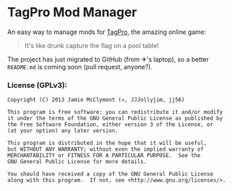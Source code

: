 # TagPro Mod Manager

An easy way to manage mods for [TagPro](http://tagpro.koalabeast.net), the amazing online game:

> It's like drunk capture the flag on a pool table!

The project has just migrated to GitHub (from ✈'s laptop), so a better `README.md` is coming soon (pull request, anyone?).

### License (GPLv3):
    Copyright (C) 2013 Jamie McClymont (✈, JJJollyjim, jj56)

    This program is free software: you can redistribute it and/or modify
    it under the terms of the GNU General Public License as published by
    the Free Software Foundation, either version 3 of the License, or
    (at your option) any later version.

    This program is distributed in the hope that it will be useful,
    but WITHOUT ANY WARRANTY; without even the implied warranty of
    MERCHANTABILITY or FITNESS FOR A PARTICULAR PURPOSE.  See the
    GNU General Public License for more details.

    You should have received a copy of the GNU General Public License
    along with this program.  If not, see <http://www.gnu.org/licenses/>.
